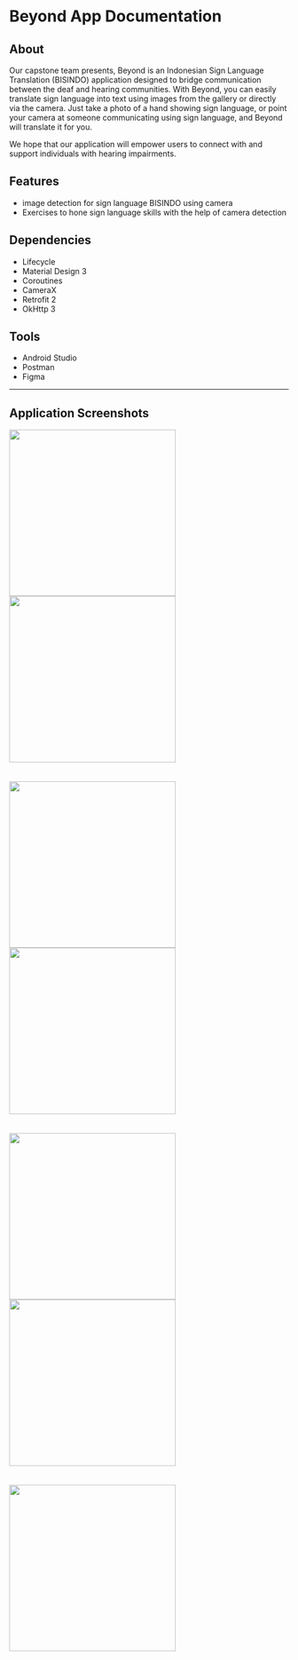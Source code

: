 # Beyond App Documentation

## About
Our capstone team presents, Beyond is an Indonesian Sign Language Translation (BISINDO) application designed to bridge communication between the deaf and hearing communities. With Beyond, you can easily translate sign language into text using images from the gallery or directly via the camera. Just take a photo of a hand showing sign language, or point your camera at someone communicating using sign language, and Beyond will translate it for you.

We hope that our application will empower users to connect with and support individuals with hearing impairments.

## Features

- image detection for sign language BISINDO using camera
- Exercises to hone sign language skills with the help of camera detection


## Dependencies

- Lifecycle 
- Material Design 3
- Coroutines
- CameraX
- Retrofit 2
- OkHttp 3

## Tools

- Android Studio
- Postman
- Figma
---

## Application Screenshots
<div>
  <img width="300" src="https://cdn.discordapp.com/attachments/1166702221770104904/1251781228298768415/IMG-20240616-WA0002.jpg?ex=666fd39d&is=666e821d&hm=88e07ed5f62e9a9b679e3bf9ee40e066c0f107c3dd007bde1d5967ce2aae3a25&">
  <img  width="300" src="https://cdn.discordapp.com/attachments/1166702221770104904/1251781229590876312/IMG-20240616-WA0006.jpg?ex=666fd39e&is=666e821e&hm=a65c28d4dd79e18df0bbba14ceba73fe62d1c13e77ea831110967bd23a5bf04a&">
</div>
<br><br>

<div>
  <img  width="300" src="https://cdn.discordapp.com/attachments/1166702221770104904/1251781228697485394/IMG-20240616-WA0003.jpg?ex=666fd39d&is=666e821d&hm=1418c75c225337e51fd005eb841eafac9969a38b2f581392885800e2b6f16b99&">
  <img width="300" src="https://cdn.discordapp.com/attachments/1166702221770104904/1251781228953206834/IMG-20240616-WA0004.jpg?ex=666fd39d&is=666e821d&hm=dd14828a3d699b92159a669ca5a2f65d5ed7d4c62899f64245742c11ad17f72b&">
</div>
<br><br>

<div>
  <img width="300" src="https://cdn.discordapp.com/attachments/1166702221770104904/1251781229267648542/IMG-20240616-WA0005.jpg?ex=666fd39e&is=666e821e&hm=daea66c9c321d69146bcbc71aac457f37c724de69c5fb973343b1fdd9bc98fc9&">
  <img width="300" src="https://cdn.discordapp.com/attachments/1166702221770104904/1251781229854982275/IMG-20240616-WA0007.jpg?ex=666fd39e&is=666e821e&hm=c86884c1109012e9924bc8931703687c048e79277549ec9c291ba80ab8f78381&">
</div>
<br><br>

<div>
  <img width="300" src="https://cdn.discordapp.com/attachments/1166702221770104904/1251781230123548734/IMG-20240616-WA0008.jpg?ex=666fd39e&is=666e821e&hm=a5d8762ea022e5bb53059d10e4120802a52e5dd0092f3a6d0d2d553899e52463&">

</div>
